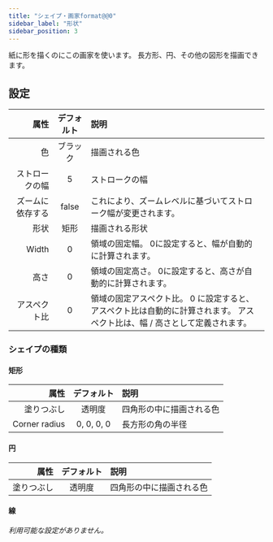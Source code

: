 ```yaml
---
title: "シェイプ・画家format@@0"
sidebar_label: "形状"
sidebar_position: 3
---
```



紙に形を描くのにこの画家を使います。 長方形、円、その他の図形を描画できます。

## 設定

|       属性 | デフォルト | 説明                                                                |
| --------:|:-----:|:----------------------------------------------------------------- |
|        色 | ブラック  | 描画される色                                                            |
|  ストロークの幅 |   5   | ストロークの幅                                                           |
| ズームに依存する | false | これにより、ズームレベルに基づいてストローク幅が変更されます。                                   |
|       形状 |  矩形   | 描画される形状                                                           |
|    Width |   0   | 領域の固定幅。 0に設定すると、幅が自動的に計算されます。                                     |
|       高さ |   0   | 領域の固定高さ。 0に設定すると、高さが自動的に計算されます。                                   |
|   アスペクト比 |   0   | 領域の固定アスペクト比。 0 に設定すると、アスペクト比は自動的に計算されます。 アスペクト比は、幅 / 高さとして定義されます。 |

### シェイプの種類

#### 矩形

|            属性 |   デフォルト    | 説明           |
| -------------:|:----------:|:------------ |
|         塗りつぶし |    透明度     | 四角形の中に描画される色 |
| Corner radius | 0, 0, 0, 0 | 長方形の角の半径     |

#### 円

|    属性 | デフォルト | 説明           |
| -----:|:-----:|:------------ |
| 塗りつぶし |  透明度  | 四角形の中に描画される色 |

#### 線

*利用可能な設定がありません。*
